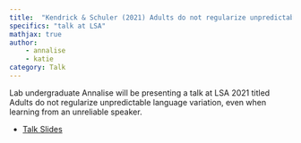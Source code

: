 ```yaml
---
title:  "Kendrick & Schuler (2021) Adults do not regularize unpredictable language variation, even when learning from an unreliable speaker"
specifics: "talk at LSA"
mathjax: true
author: 
    - annalise
    - katie
category: Talk
---
```



Lab undergraduate Annalise will be presenting a talk at LSA 2021 titled Adults do not regularize unpredictable language variation, even when learning from an unreliable speaker. 

- [Talk Slides](../assets/Kendrick_Schuler_LSA_2021.pdf)
